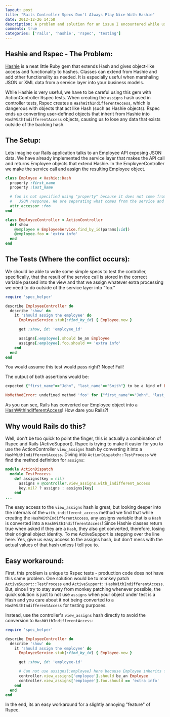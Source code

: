 ```yaml
---
layout: post
title: "Rails Controller Specs Don't Always Play Nice With Hashie"
date: 2012-12-26 14:58
description: A problem and solution for an issue I encountered while using Hashie + ActionController + Rspec in Rails 3
comments: true
categories: ['rails', 'hashie', 'rspec', 'testing']
---
```


Hashie and Rspec - The Problem:
------------------------
[Hashie](https://github.com/intridea/hashie) is a neat little Ruby gem that extends Hash and gives object-like access and functionality to hashes.  Classes can extend from Hashie and add other functionality as needed. It is especially useful when marshaling JSON or XML data from a service layer into your business models.

While Hashie is very useful, we have to be careful using this gem with ActionController Rspec tests.  When creating the `assigns` hash used in controller tests, Rspec creates a `HashWithIndifferentAccess`, which is dangerous with objects that act like Hash (such as Hashie objects). Rspec ends up converting user-defined objects that inherit from Hashie into `HashWithIndifferentAccess` objects, causing us to lose any data that exists outside of the backing hash.

<!-- more -->


The Setup:
------------------------
Lets imagine our Rails application talks to an Employee API exposing JSON data.  We have already implemented the service layer that makes the API call and returns Employee objects that extend Hashie.  In the EmployeeController we make the service call and assign the resulting Employee object.

``` ruby employee.rb
class Employee < Hashie::Dash
  property :first_name
  property :last_name

  # foo is not specified using "property" because it does not come from the EmployeeService
  #   JSON response. We are separating what comes from the service and what does not.
  attr_accessor :foo
end
```

``` ruby employee_controller.rb
class EmployeeController < ActionController
  def show
    @employee = EmployeeService.find_by_id(params[:id])
    @employee.foo = 'extra info'
  end
end
```

The Tests (Where the conflict occurs):
------------------------
We should be able to write some simple specs to test the controller, specifically, that the result of the service call is stored in the correct variable passed into the view and that we assign whatever extra processing we need to do outside of the service layer into "foo."

``` ruby employee_controller_spec.rb
require 'spec_helper'

describe EmployeeController do
  describe 'show' do
    it 'should assign the employee' do
      EmployeeService.stub(:find_by_id) { Employee.new }

      get :show, id: 'employee_id'

      assigns[:employee].should be_an Employee
      assigns[:employee].foo.should == 'extra info'
    end
  end
end
```

You would assume this test would pass right? Nope! Fail!

The output of both assertions would be:
``` ruby
expected {"first_name"=>"John", "last_name"=>"Smith"} to be a kind of Employee

NoMethodError: undefined method 'foo' for {"first_name"=>"John", "last_name"=>"Smith"}:ActiveSupport::HashWithIndifferentAccess
```

As you can see, Rails has converted our Employee object into a [HashWithIndifferentAccess](http://api.rubyonrails.org/classes/ActiveSupport/HashWithIndifferentAccess.html)! How dare you Rails?!


Why would Rails do this?
------------------------
Well, don't be too quick to point the finger, this is actually a combination of Rspec and Rails (ActiveSupport). Rspec is trying to make it easier for you to use the ActionController `view_assigns` hash by converting it into a `HashWithIndifferentAccess`.  Diving into `ActionDispatch::TestProcess` we find the method definition for `assigns`:

``` ruby test_process.rb
module ActionDispatch
  module TestProcess
    def assigns(key = nil)
      assigns = @controller.view_assigns.with_indifferent_access
      key.nil? ? assigns : assigns[key]
    end
...
```

The easy access to the `view_assigns` hash is great, but looking deeper into the internals of the `with_indifferent_access` method we find that while creating the `HashWithIndifferentAccess`, any assigns variable that is a `Hash` is converted into a `HashWithIndifferentAccess`! Since Hashie classes return true when asked if they are a `Hash`, they also get converted, therefore, losing their original object identity. To me ActiveSupport is stepping over the line here. Yes, give us easy access to the assigns hash, but don't mess with the actual values of that hash unless I tell you to.

Easy workaround:
------------------------
First, this problem is unique to Rspec tests - production code does not have this same problem. One solution would be to monkey patch `ActiveSuport::TestProcess` and `ActiveSupport::HashWithIndifferentAccess`. But, since I try to stay away from monkey patching whenever possible, the quick solution is just to not use `assigns` when your object under test is a Hash and you care about it not being converted to a `HashWithIndifferentAccess` for testing purposes.

Instead, use the controller's `view_assigns` hash directly to avoid the conversion to `HashWithIndifferentAccess`:

``` ruby employee_controller_spec.rb
require 'spec_helper'

describe EmployeeController do
  describe 'show' do
    it 'should assign the employee' do
      EmployeeService.stub(:find_by_id) { Employee.new }

      get :show, id: 'employee-id'

      # Can not use assigns[:employee] here because Employee inherits from Hashie
      controller.view_assigns['employee'].should be_an Employee
      controller.view_assigns['employee'].foo.should == 'extra info'
    end
  end
end
```

In the end, its an easy workaround for a slightly annoying "feature" of Rspec.
